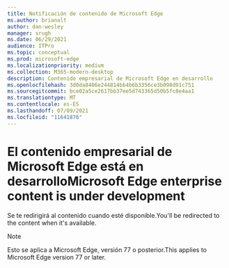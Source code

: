```yaml
---
title: Notificación de contenido de Microsoft Edge
ms.author: brianalt
author: dan-wesley
manager: srugh
ms.date: 06/29/2021
audience: ITPro
ms.topic: conceptual
ms.prod: microsoft-edge
ms.localizationpriority: medium
ms.collection: M365-modern-desktop
description: Contenido empresarial de Microsoft Edge en desarrollo
ms.openlocfilehash: 3d0da8406e244814bb4b6b3356ce3b098d91c751
ms.sourcegitcommit: bce02a5ce2617bb37ee5d743365d50b5fc8e4aa1
ms.translationtype: MT
ms.contentlocale: es-ES
ms.lasthandoff: 07/09/2021
ms.locfileid: "11641876"
---
```

# <a name="microsoft-edge-enterprise-content-is-under-development"></a><span data-ttu-id="a4867-103">El contenido empresarial de Microsoft Edge está en desarrollo</span><span class="sxs-lookup"><span data-stu-id="a4867-103">Microsoft Edge enterprise content is under development</span></span>

<span data-ttu-id="a4867-104">Se te redirigirá al contenido cuando esté disponible.</span><span class="sxs-lookup"><span data-stu-id="a4867-104">You'll be redirected to the content when it's available.</span></span>

> [!NOTE]
> <span data-ttu-id="a4867-105">Esto se aplica a Microsoft Edge, versión 77 o posterior.</span><span class="sxs-lookup"><span data-stu-id="a4867-105">This applies  to Microsoft Edge version 77 or later.</span></span>

